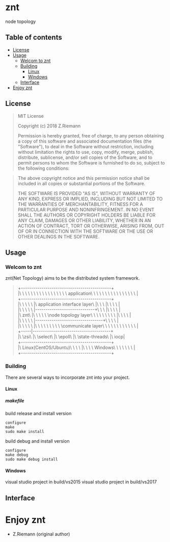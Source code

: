 # znt
node topology 

## Table of contents
* [License](#license)
* [Usage](#usage)
  * [Welcom to znt](#welcome-to-znt)
  * [Building](#building)
    * [Linux](#linux)
    * [Windows](#windows)
  * [Interface](#interface)
* [Enjoy znt](#enjoy-znt)

## License

> MIT License
>
> Copyright (c) 2018 Z.Riemann
>
> Permission is hereby granted, free of charge, to any person obtaining a copy
> of this software and associated documentation files (the "Software"), to deal
> in the Software without restriction, including without limitation the rights
> to use, copy, modify, merge, publish, distribute, sublicense, and/or sell
> copies of the Software, and to permit persons to whom the Software is
> furnished to do so, subject to the following conditions:

> The above copyright notice and this permission notice shall be included in all
> copies or substantial portions of the Software.
>
> THE SOFTWARE IS PROVIDED "AS IS", WITHOUT WARRANTY OF ANY KIND, EXPRESS OR
> IMPLIED, INCLUDING BUT NOT LIMITED TO THE WARRANTIES OF MERCHANTABILITY,
> FITNESS FOR A PARTICULAR PURPOSE AND NONINFRINGEMENT. IN NO EVENT SHALL THE
> AUTHORS OR COPYRIGHT HOLDERS BE LIABLE FOR ANY CLAIM, DAMAGES OR OTHER
> LIABILITY, WHETHER IN AN ACTION OF CONTRACT, TORT OR OTHERWISE, ARISING FROM,
> OUT OF OR IN CONNECTION WITH THE SOFTWARE OR THE USE OR OTHER DEALINGS IN THE
> SOFTWARE.

## Usage

### Welcom to znt

znt(Net Topology) aims to be the distributed system framework.

> +--------------------------------------------+<br/>
> |\ \ \ \ \ \ \ \ \ \ \ \ \ \ \ \ \ application\ \ \ \ \ \ \ \ \ \ \ \ \ \ \ \ |<br/>
> +--------------------------------------------+<br/>
> |\ \ \ \ \ \|\ application interface layer\ |\ \ \ \|\ \ \ \ \|<br/>
> |\ \ \ \ \ \|-----------------------------+\ \ \ \|\ \ \ \ \|<br/>
> |\ znt\ \|\ \ \ \ \ \node topology layer\ \ \ \ \ \ \ \ \ \|\ \ \ \ \|<br/>
> |\ \ \ \ \ \|---------------------------------+\ \ \ \ \|<br/>
> |\ \ \ \ \ \|\ \ \ \ \ \ \ \ \ \communicate layer\ \ \ \ \ \ \ \ \ \ \ \ \|<br/>
> +-----|--------------------------------------+<br/>
> |\ \zsi\ \|\ \select\ \|\ \epoll\ \|\ \state-threads\ \|\ iocp|<br/>
> +--------------------------------------------+<br/>
> |\ Linux(CentOS/Ubuntu)\ \ \ \ \|\ \ \ \ Windows\ \ \ \ \ \ \ \|<br/>
> +--------------------------------------------+<br/>
 

### Building

There are several ways to incorporate znt into your project.

#### Linux

##### makefile

build release and install version

```
configure
make
sudo make install
```

build debug and install version

```
configure
make debug
sudo make debug install
```


#### Windows

visual studio project in build/vs2015
visual studio project in build/vs2017

## Interface

# Enjoy znt

- Z.Riemann (original author)

